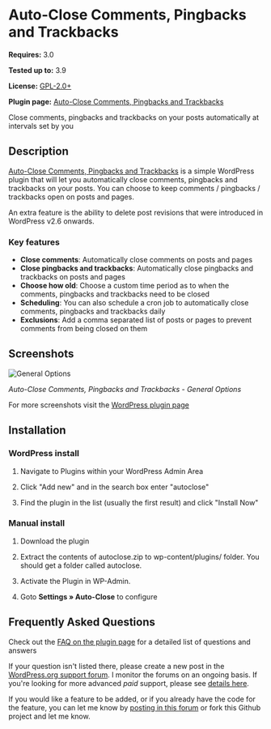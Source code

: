 ﻿# Auto-Close Comments, Pingbacks and Trackbacks

__Requires:__ 3.0

__Tested up to:__ 3.9

__License:__ [GPL-2.0+](http://www.gnu.org/licenses/gpl-2.0.html)

__Plugin page:__ <a href="http://ajaydsouza.com/wordpress/plugins/autoclose/">Auto-Close Comments, Pingbacks and Trackbacks</a>

Close comments, pingbacks and trackbacks on your posts automatically at intervals set by you

## Description

<a href="http://ajaydsouza.com/wordpress/plugins/autoclose/">Auto-Close Comments, Pingbacks and Trackbacks</a> is a simple WordPress plugin that will let you automatically close comments, pingbacks and trackbacks on your posts. You can choose to keep comments / pingbacks / trackbacks open on posts and pages.

An extra feature is the ability to delete post revisions that were introduced in WordPress v2.6 onwards.


### Key features

* **Close comments**: Automatically close comments on posts and pages
* **Close pingbacks and trackbacks**: Automatically close pingbacks and trackbacks on posts and pages
* **Choose how old**: Choose a custom time period as to when the comments, pingbacks and trackbacks need to be closed
* **Scheduling**: You can also schedule a cron job to automatically close comments, pingbacks and trackbacks daily
* **Exclusions**: Add a comma separated list of posts or pages to prevent comments from being closed on them


## Screenshots
![General Options](https://raw.github.com/ajaydsouza/autoclose/master/screenshot-1.png)

_Auto-Close Comments, Pingbacks and Trackbacks - General Options_

For more screenshots visit the <a href="http://wordpress.org/plugins/autoclose/screenshots/">WordPress plugin page</a>


## Installation

### WordPress install
1. Navigate to Plugins within your WordPress Admin Area

2. Click "Add new" and in the search box enter "autoclose"

3. Find the plugin in the list (usually the first result) and click "Install Now"

### Manual install
1. Download the plugin

2. Extract the contents of autoclose.zip to wp-content/plugins/ folder. You should get a folder called autoclose.

3. Activate the Plugin in WP-Admin. 

4. Goto **Settings &raquo; Auto-Close** to configure


## Frequently Asked Questions

Check out the <a href="http://wordpress.org/plugins/autoclose/faq/">FAQ on the plugin page</a> for a detailed list of questions and answers

If your question isn't listed there, please create a new post in the <a href="http://wordpress.org/support/plugin/autoclose">WordPress.org support forum</a>. I monitor the forums on an ongoing basis. If you're looking for more advanced _paid_ support, please see <a href="http://ajaydsouza.com/support/">details here</a>.

If you would like a feature to be added, or if you already have the code for the feature, you can let me know by <a href="http://wordpress.org/support/plugin/autoclose">posting in this forum</a> or fork this Github project and let me know.
